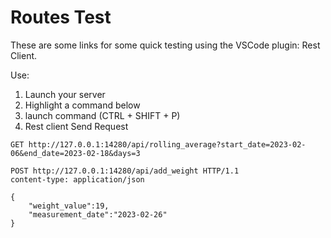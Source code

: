 # Routes Test

These are some links for some quick testing using the VSCode plugin: Rest Client.

Use:

1. Launch your server
2. Highlight a command below
3. launch command (CTRL + SHIFT + P)
4. Rest client Send Request

```http
GET http://127.0.0.1:14280/api/rolling_average?start_date=2023-02-06&end_date=2023-02-18&days=3
```

```http
POST http://127.0.0.1:14280/api/add_weight HTTP/1.1
content-type: application/json

{
    "weight_value":19,
    "measurement_date":"2023-02-26"
}
```
